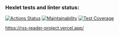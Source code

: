 ### Hexlet tests and linter status:
[![Actions Status](https://github.com/antonlipilin/frontend-project-lvl3/workflows/hexlet-check/badge.svg)](https://github.com/antonlipilin/frontend-project-lvl3/actions)
[![Maintainability](https://api.codeclimate.com/v1/badges/047a5ba701fd7f60060a/maintainability)](https://codeclimate.com/github/antonlipilin/frontend-project-lvl3/maintainability)
[![Test Coverage](https://api.codeclimate.com/v1/badges/047a5ba701fd7f60060a/test_coverage)](https://codeclimate.com/github/antonlipilin/frontend-project-lvl3/test_coverage)

https://rss-reader-project.vercel.app/